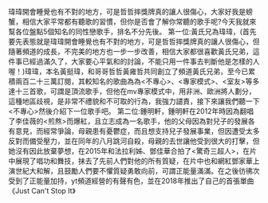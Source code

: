 瑋瑋開會睡覺也有不對的地方，可是哲哲摔獎牌真的讓人很傷心，大家好我是螃蟹，相信大家平常都有聽歌的習慣，但你是否會了解你常聽的歌手呢?今天我就來幫各位盤點5個知名的同性戀歌手，排名不分先後。
第一位:黃氏兄為瑋瑋，(首先要先表態就是瑋瑋開會睡覺也有不對的地方，可是哲哲摔獎牌真的讓人很傷心，但隨著頻道的成長，不完美的地方也一步一步改善，相信大家都很喜歡黃氏兄弟，這件事已經過滿久了，大家要心平氣和的討論，不能只用一件事去判斷他是怎樣的人喔！)瑋瑋，本名黃挺瑋，和哥哥哲哲黃雍哲共同創立了頻道黃氏兄弟，至今已累積兩百二十三萬訂閱，其較知名的歌曲為為<不專心>、<專家模式>、<室友>等多達十三首歌，可謂是頂流歌手，但他在mv專家模式中，用非洲、歐洲將人劃分，這種地區歧視，是非常不禮貌和不可取的行為，我強力譴責，接下來讓我們聽一下<不專心>然後介紹下一位歌手吧。
第二位:鍾明軒，鍾明軒在2012年時因為翻唱了李佳薇的<煎熬>而爆紅，且立志成為一名歌手，他的父母因為對兒子的發展各有意見，而經常爭論，母親患有憂鬱症，而且想支持兒子發展事業，但因遭受太多反對而備受壓力，並在同年的八月跳河自殺，母親的去世讓他受到很大的打擊，但她沒有因此放棄夢想，在2015年和法拉利姊、鄧佳華合拍了<驚奇三超人>，在片中展現了唱功和舞技，抹去了先前人們對他的所有質疑，在片中也和網紅鄧家華上演世紀大和解，且鼓勵人們要不懼質疑勇敢向前，可謂正能量滿滿。在之後彷彿次受到了正能量加持，yt頻道經營的有聲有色，並在2018年推出了自己的首張單曲《Just Can't Stop It》